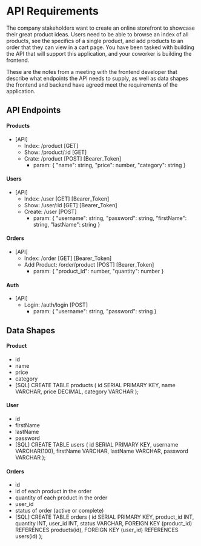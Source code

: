# API Requirements
The company stakeholders want to create an online storefront to showcase their great product ideas. Users need to be able to browse an index of all products, see the specifics of a single product, and add products to an order that they can view in a cart page. You have been tasked with building the API that will support this application, and your coworker is building the frontend.

These are the notes from a meeting with the frontend developer that describe what endpoints the API needs to supply, as well as data shapes the frontend and backend have agreed meet the requirements of the application. 

## API Endpoints
#### Products
- [API]
    - Index: /product [GET]
    - Show: /product/:id [GET]
    - Crate: /product [POST] [Bearer_Token]
        - param: {
            "name": string,
            "price": number,
            "category": string
        }

#### Users
- [API]
    - Index: /user [GET] [Bearer_Token]
    - Show: /user/:id [GET] [Bearer_Token]
    - Create: /user [POST]
        - param: {
            "username": string,
            "password": string,
            "firstName": string,
            "lastName": string
        }

#### Orders
- [API]
    - Index: /order [GET] [Bearer_Token]
    - Add Product: /order/product [POST] [Bearer_Token]
        - param: {
            "product_id": number,
            "quantity": number
        }

#### Auth
- [API]
    - Login: /auth/login [POST]
        - param: {
            "username": string,
            "password": string
        }

## Data Shapes
#### Product
- id
- name
- price
- category
- [SQL]
    CREATE TABLE products (
        id SERIAL PRIMARY KEY,
        name VARCHAR,
        price DECIMAL,
        category VARCHAR
    );

#### User
- id
- firstName
- lastName
- password
- [SQL]
    CREATE TABLE users (
        id SERIAL PRIMARY KEY,
        username VARCHAR(100),
        firstName VARCHAR,
        lastName VARCHAR,
        password VARCHAR
    );

#### Orders
- id
- id of each product in the order
- quantity of each product in the order
- user_id
- status of order (active or complete)
- [SQL]
    CREATE TABLE orders (
        id SERIAL PRIMARY KEY,
        product_id INT,
        quantity INT,
        user_id INT,
        status VARCHAR,
        FOREIGN KEY (product_id) REFERENCES products(id),
        FOREIGN KEY (user_id) REFERENCES users(id)
    );

